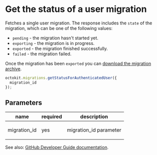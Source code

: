 # Get the status of a user migration

Fetches a single user migration. The response includes the `state` of the migration, which can be one of the following values:

- `pending` - the migration hasn't started yet.
- `exporting` - the migration is in progress.
- `exported` - the migration finished successfully.
- `failed` - the migration failed.

Once the migration has been `exported` you can [download the migration archive](https://developer.github.com/v3/migrations/users/#download-a-user-migration-archive).

```js
octokit.migrations.getStatusForAuthenticatedUser({
  migration_id
});
```

## Parameters

<table>
  <thead>
    <tr>
      <th>name</th>
      <th>required</th>
      <th>description</th>
    </tr>
  </thead>
  <tbody>
    <tr><td>migration_id</td><td>yes</td><td>

migration_id parameter

</td></tr>
  </tbody>
</table>

See also: [GitHub Developer Guide documentation](endpoint.documentationUrl).

